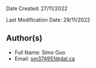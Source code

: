
Date Created: 27/11/2022

Last Modification Date: 29/11/2022

## Author(s)

- Full Name: Simo Guo
- Email: sm374951@dal.ca

